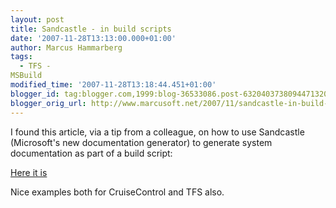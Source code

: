 ```yaml
---
layout: post
title: Sandcastle - in build scripts
date: '2007-11-28T13:13:00.000+01:00'
author: Marcus Hammarberg
tags:
  - TFS -
MSBuild
modified_time: '2007-11-28T13:18:44.451+01:00'
blogger_id: tag:blogger.com,1999:blog-36533086.post-6320403738094471320
blogger_orig_url: http://www.marcusoft.net/2007/11/sandcastle-in-build-scripts.html
---
```


I
found this article, via a tip from a colleague, on how to use
Sandcastle (Microsoft's new documentation
generator) to generate system documentation as part of a build script:

[Here it
is](http://blog.maartenballiauw.be/post/2007/08/automatically-generate-sandcastle-documentation-using-cruisecontrol-net-or-vsts-team-build.aspx)

Nice examples both for CruiseControl and <span
id="SPELLING_ERROR_3" class="blsp-spelling-error">TFS also.
